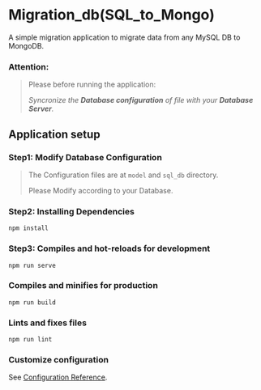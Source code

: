 # Migration_db(SQL_to_Mongo)

A simple migration application to migrate data from any MySQL DB to MongoDB.


### Attention:
> Please before running the application:
>  
> *Syncronize the **Database configuration** of file with your **Database Server**.*


## Application setup
### Step1: Modify Database Configuration
> The Configuration files are at `model` and `sql_db` directory. 
> 
> Please Modify according to your Database.


### Step2: Installing Dependencies

```
npm install
```

### Step3: Compiles and hot-reloads for development
```
npm run serve
```

### Compiles and minifies for production
```
npm run build
```

### Lints and fixes files
```
npm run lint
```

### Customize configuration
See [Configuration Reference](https://cli.vuejs.org/config/).
